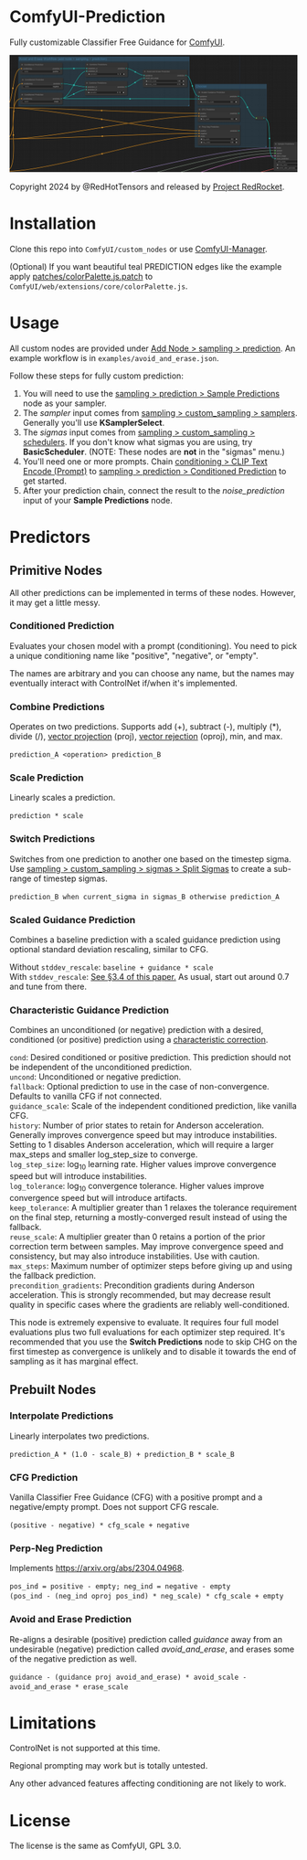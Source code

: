 # ComfyUI-Prediction
Fully customizable Classifier Free Guidance for [ComfyUI](https://github.com/comfyanonymous/ComfyUI).

![Avoid and Erase Workflow](examples/avoid_and_erase.png)

Copyright 2024 by @RedHotTensors and released by [Project RedRocket](https://huggingface.co/RedRocket).

# Installation
Clone this repo into ``ComfyUI/custom_nodes`` or use [ComfyUI-Manager](https://github.com/ltdrdata/ComfyUI-Manager).

(Optional) If you want beautiful teal PREDICTION edges like the example apply [patches/colorPalette.js.patch](https://raw.githubusercontent.com/redhottensors/ComfyUI-Prediction/main/patches/colorPalette.js.patch) to ``ComfyUI/web/extensions/core/colorPalette.js``.

# Usage
All custom nodes are provided under <ins>Add Node > sampling > prediction</ins>. An example workflow is in ``examples/avoid_and_erase.json``.

Follow these steps for fully custom prediction:
1. You will need to use the <ins>sampling > prediction > Sample Predictions</ins> node as your sampler.
2. The *sampler* input comes from <ins>sampling > custom_sampling > samplers</ins>. Generally you'll use **KSamplerSelect**.
3. The *sigmas* input comes from <ins>sampling > custom_sampling > schedulers</ins>. If you don't know what sigmas you are using, try **BasicScheduler**. (NOTE: These nodes are **not** in the "sigmas" menu.)
4. You'll need one or more prompts. Chain <ins>conditioning > CLIP Text Encode (Prompt)</ins> to <ins>sampling > prediction > Conditioned Prediction</ins> to get started.
5. After your prediction chain, connect the result to the *noise_prediction* input of your **Sample Predictions** node.

# Predictors

## Primitive Nodes
All other predictions can be implemented in terms of these nodes. However, it may get a little messy.

### Conditioned Prediction 
Evaluates your chosen model with a prompt (conditioning). You need to pick a unique conditioning name like "positive", "negative", or "empty".

The names are arbitrary and you can choose any name, but the names may eventually interact with ControlNet if/when it's implemented.

### Combine Predictions
Operates on two predictions. Supports add (+), subtract (-), multiply (*), divide (/), [vector projection](https://en.wikipedia.org/wiki/Vector_projection) (proj), [vector rejection](https://en.wikipedia.org/wiki/Vector_projection) (oproj), min, and max.

``prediction_A <operation> prediction_B``

### Scale Prediction
Linearly scales a prediction.

``prediction * scale``

### Switch Predictions 
Switches from one prediction to another one based on the timestep sigma. Use <ins>sampling > custom_sampling > sigmas > Split Sigmas</ins> to create a sub-range of timestep sigmas.

``prediction_B when current_sigma in sigmas_B otherwise prediction_A``

### Scaled Guidance Prediction
Combines a baseline prediction with a scaled guidance prediction using optional standard deviation rescaling, similar to CFG.

Without ``stddev_rescale``: ``baseline + guidance * scale``<br>
With ``stddev_rescale``: [See §3.4 of this paper.](https://arxiv.org/pdf/2305.08891.pdf) As usual, start out around 0.7 and tune from there.

### Characteristic Guidance Prediction
Combines an unconditioned (or negative) prediction with a desired, conditioned (or positive) prediction using a [characteristic correction](https://arxiv.org/pdf/2312.07586.pdf).

``cond``: Desired conditioned or positive prediction. This prediction should not be independent of the unconditioned prediction.<br>
``uncond``: Unconditioned or negative prediction.<br>
``fallback``: Optional prediction to use in the case of non-convergence. Defaults to vanilla CFG if not connected.<br>
``guidance_scale``: Scale of the independent conditioned prediction, like vanilla CFG.<br>
``history``: Number of prior states to retain for Anderson acceleration. Generally improves convergence speed but may introduce instabilities. Setting to 1 disables Anderson acceleration, which will require a larger max_steps and smaller log_step_size to converge.<br>
``log_step_size``: log<sub>10</sub> learning rate. Higher values improve convergence speed but will introduce instabilities.<br>
``log_tolerance``: log<sub>10</sub> convergence tolerance. Higher values improve convergence speed but will introduce artifacts.<br>
``keep_tolerance``: A multiplier greater than 1 relaxes the tolerance requirement on the final step, returning a mostly-converged result instead of using the fallback.<br>
``reuse_scale``: A multiplier greater than 0 retains a portion of the prior correction term between samples. May improve convergence speed and consistency, but may also introduce instabilities. Use with caution.<br>
``max_steps``: Maximum number of optimizer steps before giving up and using the fallback prediction.<br>
``precondition_gradients``: Precondition gradients during Anderson acceleration. This is strongly recommended, but may decrease result quality in specific cases where the gradients are reliably well-conditioned.

This node is extremely expensive to evaluate. It requires four full model evaluations plus two full evaluations for each optimizer step required.
It's recommended that you use the **Switch Predictions** node to skip CHG on the first timestep as convergence is unlikely and to disable it towards the end of sampling as it has marginal effect.

## Prebuilt Nodes

### Interpolate Predictions
Linearly interpolates two predictions.

``prediction_A * (1.0 - scale_B) + prediction_B * scale_B``

### CFG Prediction
Vanilla Classifier Free Guidance (CFG) with a positive prompt and a negative/empty prompt. Does not support CFG rescale.

``(positive - negative) * cfg_scale + negative``

### Perp-Neg Prediction
Implements https://arxiv.org/abs/2304.04968.

``pos_ind = positive - empty; neg_ind = negative - empty``<br>
``(pos_ind - (neg_ind oproj pos_ind) * neg_scale) * cfg_scale + empty``

### Avoid and Erase Prediction
Re-aligns a desirable (positive) prediction called *guidance* away from an undesirable (negative) prediction called *avoid_and_erase*, and erases some of the negative prediction as well.

``guidance - (guidance proj avoid_and_erase) * avoid_scale - avoid_and_erase * erase_scale``

# Limitations
ControlNet is not supported at this time.

Regional prompting may work but is totally untested.

Any other advanced features affecting conditioning are not likely to work.

# License
The license is the same as ComfyUI, GPL 3.0.
